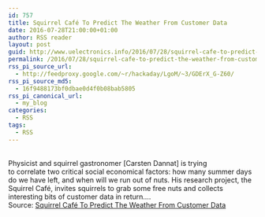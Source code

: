 ```yaml
---
id: 757
title: Squirrel Café To Predict The Weather From Customer Data
date: 2016-07-28T21:00:00+01:00
author: RSS reader
layout: post
guid: http://www.uelectronics.info/2016/07/28/squirrel-cafe-to-predict-the-weather-from-customer-data/
permalink: /2016/07/28/squirrel-cafe-to-predict-the-weather-from-customer-data/
rss_pi_source_url:
  - http://feedproxy.google.com/~r/hackaday/LgoM/~3/GDErX_G-Z60/
rss_pi_source_md5:
  - 16f9488173bf0dbae0d4f0b08bab5805
rss_pi_canonical_url:
  - my_blog
categories:
  - RSS
tags:
  - RSS
---
```

&#013;  
Physicist and squirrel gastronomer [Carsten Dannat] is trying to correlate two critical social economical factors: how many summer days do we have left, and when will we run out of nuts. His research project, the Squirrel Café, invites squirrels to grab some free nuts and collects interesting bits of customer data in return.…&#013;  
Source: <a href="http://feedproxy.google.com/~r/hackaday/LgoM/~3/GDErX_G-Z60/" target="_blank">Squirrel Café To Predict The Weather From Customer Data</a>